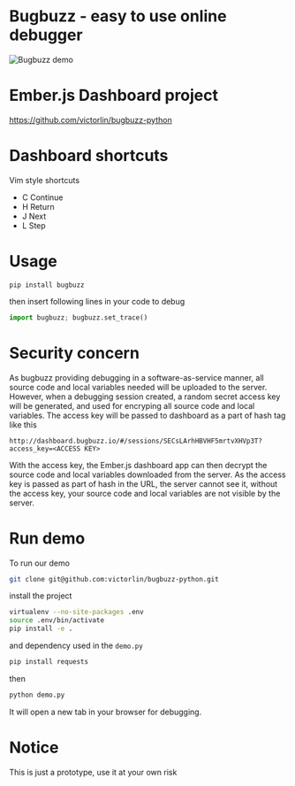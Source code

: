 # Bugbuzz - easy to use online debugger

![Bugbuzz demo](/screencast.gif?raw=true )

# Ember.js Dashboard project

https://github.com/victorlin/bugbuzz-python

# Dashboard shortcuts

Vim style shortcuts

 - C Continue
 - H Return
 - J Next
 - L Step

# Usage

```
pip install bugbuzz
```

then insert following lines in your code to debug

```python
import bugbuzz; bugbuzz.set_trace()
```

# Security concern

As bugbuzz providing debugging in a software-as-service manner, all source code and local variables needed will be uploaded to the server. However, when a debugging session created, a random secret access key will be generated, and used for encryping all source code and local variables. The access key will be passed to dashboard as a part of hash tag like this

```
http://dashboard.bugbuzz.io/#/sessions/SECsLArhHBVHF5mrtvXHVp3T?access_key=<ACCESS KEY>
```

With the access key, the Ember.js dashboard app can then decrypt the source code and local variables downloaded from the server. As the access key is passed as part of hash in the URL, the server cannot see it, without the access key, your source code and local variables are not visible by the server.

# Run demo

To run our demo

```bash
git clone git@github.com:victorlin/bugbuzz-python.git
```

install the project

```bash
virtualenv --no-site-packages .env
source .env/bin/activate
pip install -e .
```

and dependency used in the `demo.py`

```bash
pip install requests
```

then

```bash
python demo.py
```

It will open a new tab in your browser for debugging.

# Notice

 This is just a prototype, use it at your own risk
